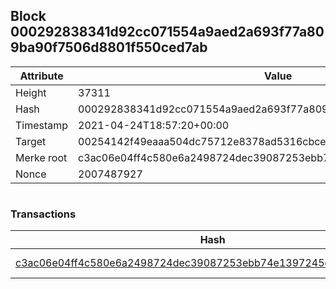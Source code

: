 ## Block 000292838341d92cc071554a9aed2a693f77a809ba90f7506d8801f550ced7ab

Attribute | Value
--- | ---
Height | 37311
Hash | 000292838341d92cc071554a9aed2a693f77a809ba90f7506d8801f550ced7ab
Timestamp | 2021-04-24T18:57:20+00:00
Target | 00254142f49eaaa504dc75712e8378ad5316cbcead634704b3734b6271167cc4
Merke root | c3ac06e04ff4c580e6a2498724dec39087253ebb74e1397245ce7b544809f0e1
Nonce | 2007487927

```

```

### Transactions

Hash | Amount
--- | ---
[c3ac06e04ff4c580e6a2498724dec39087253ebb74e1397245ce7b544809f0e1](c3ac06e04ff4c580e6a2498724dec39087253ebb74e1397245ce7b544809f0e1.md) | 10.00000000 SKEPTI 

